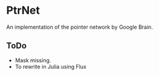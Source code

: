# PtrNet
An implementation of the pointer network by Google Brain. 

## ToDo
- Mask missing.
- To rewrite in Julia using Flux
